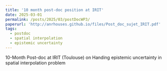 ```yaml
---
title: '10 month post-doc position at IRIT'
date: 2025-03-01
permalink: /posts/2025/03/postDocWP3/
paperurl: 'http://anrhouses.github.io/files/Post_doc_sujet_IRIT.pdf'
tags:
  - postdoc
  - spatial interpolation
  - epistemic uncertainty
---
```


10-Month Post-doc at IRIT (Toulouse) on Handing epistemic uncertainty in spatial interpolation problem